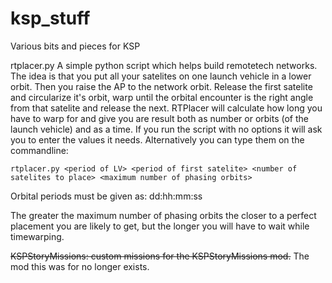 ksp_stuff
=========

Various bits and pieces for KSP


rtplacer.py
A simple python script which helps build remotetech networks. 
The idea is that you put all your satelites on one launch vehicle 
in a lower orbit. Then you raise the AP to the network orbit.
Release the first satelite and circularize it's orbit,
warp until the orbital encounter is the right angle from that 
satelite and release the next.
RTPlacer will calculate how long you have to warp for and give
you are result both as number or orbits (of the launch vehicle)
and as a time.
If you run the script with no options it will ask you to enter
the values it needs. Alternatively you can type them on the 
commandline:

`rtplacer.py <period of LV> <period of first satelite> <number of satelites to place> <maximum number of phasing orbits>`

Orbital periods must be given as: dd:hh:mm:ss

The greater the maximum number of phasing orbits the closer to a perfect placement you are likely to get, but the longer
you will have to wait while timewarping.

~~KSPStoryMissions: custom missions for the KSPStoryMissions mod.~~
The mod this was for no longer exists. 

